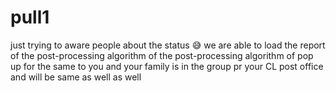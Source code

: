 # pull1
just trying to aware people about the status 😅
we are able to load the report of the post-processing algorithm of the post-processing algorithm of 
pop up for the same to you and your family is in the group pr 
your CL post office and will be same as well as well 
